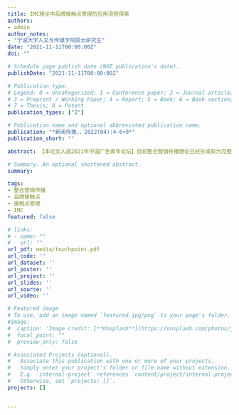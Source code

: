 ```yaml
---
title: IMC理论中品牌接触点管理的应用流程探索
authors:
- admin
author_notes:
- "宁波大学人文与传媒学院硕士研究生"
date: "2021-11-11T00:00:00Z"
doi: ""

# Schedule page publish date (NOT publication's date).
publishDate: "2021-11-11T00:00:00Z"

# Publication type.
# Legend: 0 = Uncategorized; 1 = Conference paper; 2 = Journal article;
# 3 = Preprint / Working Paper; 4 = Report; 5 = Book; 6 = Book section;
# 7 = Thesis; 8 = Patent
publication_types: ["2"]

# Publication name and optional abbreviated publication name.
publication: "*新闻传播，，2022(04):4-6+9*"
publication_short: ""

abstract: 【本论文入选2021年中国广告青年论坛】目前整合营销传播理论已经形成较为完整的本体论。受到企业资源、其他理论、企业家认同、业界知晓度和传统技术的限制，整合营销传播理论在实践中仍然存在应用困难。企业营销传播形式的割裂成为制约企业实践整合营销传播理论的障碍之一。顺应新媒体时代现实与虚拟融合的机遇，品牌接触点管理能够发挥整合的力量，帮助企业优化资源配置。企业在对品牌接触点管理时，可以采用“重新定义传播渠道”“梳理品牌接触点”“管理品牌接触点”和“构建品牌网络”的应用流程。

# Summary. An optional shortened abstract.
summary: 

tags:
- 整合营销传播
- 品牌接触点
- 接触点管理
- IMC
featured: false

# links:
# - name: ""
#   url: ""
url_pdf: media/touchpoint.pdf
url_code: ''
url_dataset: ''
url_poster: ''
url_project: ''
url_slides: ''
url_source: ''
url_video: ''

# Featured image
# To use, add an image named `featured.jpg/png` to your page's folder. 
#image:
#  caption: 'Image credit: [**Unsplash**](https://unsplash.com/photos/jdD8gXaTZsc)'
#  focal_point: ""
#  preview_only: false

# Associated Projects (optional).
#   Associate this publication with one or more of your projects.
#   Simply enter your project's folder or file name without extension.
#   E.g. `internal-project` references `content/project/internal-project/index.md`.
#   Otherwise, set `projects: []`.
projects: []


---
```


